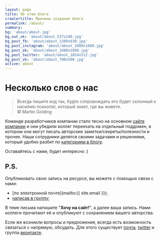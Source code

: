 ```yaml
---
layout: page
title: Об этом блоге
crawlertitle: Причины создания блога
permalink: /about/
summary:
bg: 'about/about.jpg'
bg_out_vk: 'about/about_537x240.jpg'
bg_post_fb: 'about/about_1200x630.jpg'
bg_post_instagram: 'about/about_1080x1080.jpg'
bg_post_ok: 'about/about_1680x1680.jpg'
bg_post_twitter: 'about/about_1024x512.jpg'
bg_post_vk: 'about/about_700x500.jpg'
active: about
---
```


# Несколько слов о нас

> Всегда пишите код так, будто сопровождать его будет склонный к насилию психопат, который знает, где вы живете.
> <br>&copy; Martin Golding

Команде разработчиков компании стало тесно на основном [сайте компании](https://itsail.ru) и они убедили коллег переехать на отдельный поддомен, в котором они могут писать авторские заметки/секреты/полезности и прочее. Наши сотрудники делятся своими задачами и решениями, который удобно разбит по [категориям в блоге](/blog/).

Оставайтесь с нами, будет интересно :)

## P.S.

Опубликовать свою запись на ресурсе, вы можете с помощью связи с нами:

* [по электронной почте](mailto:{{ site.email }});
* [написав в группу](https://vk.com/{{site.vk_groupname}});

В теме письма напишите "**Хочу на сайт!**", а далее ваша запись. Нами коллеги прочитают её и опубликуют с сохранением вашего авторства.

Если же возникли вопросы и предложения, всегда есть возможность связаться с напрямую, обсудить. Для этого существует <a href="mailto:{{ site.email }}">почта</a>, <a href="https://twitter.com/{{site.twitter_username}}" rel="nofollow">twitter</a> и группа <a href="https://vk.com/{{site.vk_groupname}}" rel="nofollow">вконтакте</a>.
